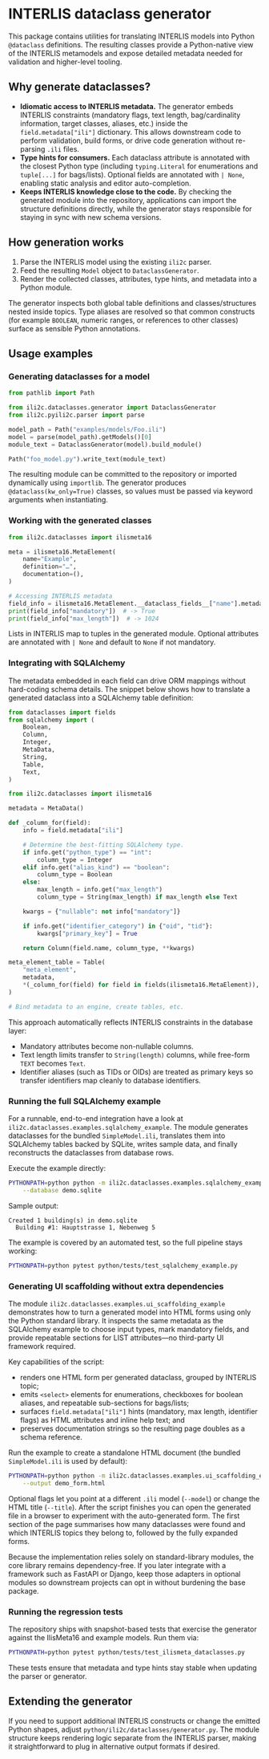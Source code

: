 # INTERLIS dataclass generator

This package contains utilities for translating INTERLIS models into Python
`@dataclass` definitions.  The resulting classes provide a Python-native view of
the INTERLIS metamodels and expose detailed metadata needed for validation and
higher-level tooling.

## Why generate dataclasses?

* **Idiomatic access to INTERLIS metadata.**  The generator embeds INTERLIS
  constraints (mandatory flags, text length, bag/cardinality information, target
  classes, aliases, etc.) inside the `field.metadata["ili"]` dictionary.  This
  allows downstream code to perform validation, build forms, or drive code
  generation without re-parsing `.ili` files.
* **Type hints for consumers.**  Each dataclass attribute is annotated with the
  closest Python type (including `typing.Literal` for enumerations and
  `tuple[...]` for bags/lists).  Optional fields are annotated with `| None`,
  enabling static analysis and editor auto-completion.
* **Keeps INTERLIS knowledge close to the code.**  By checking the generated
  module into the repository, applications can import the structure definitions
  directly, while the generator stays responsible for staying in sync with new
  schema versions.

## How generation works

1. Parse the INTERLIS model using the existing `ili2c` parser.
2. Feed the resulting `Model` object to `DataclassGenerator`.
3. Render the collected classes, attributes, type hints, and metadata into a
   Python module.

The generator inspects both global table definitions and classes/structures
nested inside topics.  Type aliases are resolved so that common constructs (for
example `BOOLEAN`, numeric ranges, or references to other classes) surface as
sensible Python annotations.

## Usage examples

### Generating dataclasses for a model

```python
from pathlib import Path

from ili2c.dataclasses.generator import DataclassGenerator
from ili2c.pyili2c.parser import parse

model_path = Path("examples/models/Foo.ili")
model = parse(model_path).getModels()[0]
module_text = DataclassGenerator(model).build_module()

Path("foo_model.py").write_text(module_text)
```

The resulting module can be committed to the repository or imported dynamically
using `importlib`.  The generator produces `@dataclass(kw_only=True)` classes,
so values must be passed via keyword arguments when instantiating.

### Working with the generated classes

```python
from ili2c.dataclasses import ilismeta16

meta = ilismeta16.MetaElement(
    name="Example",
    definition="…",
    documentation=(),
)

# Accessing INTERLIS metadata
field_info = ilismeta16.MetaElement.__dataclass_fields__["name"].metadata["ili"]
print(field_info["mandatory"])  # -> True
print(field_info["max_length"])  # -> 1024
```

Lists in INTERLIS map to tuples in the generated module.  Optional attributes
are annotated with `| None` and default to `None` if not mandatory.

### Integrating with SQLAlchemy

The metadata embedded in each field can drive ORM mappings without hard-coding
schema details.  The snippet below shows how to translate a generated dataclass
into a SQLAlchemy table definition:

```python
from dataclasses import fields
from sqlalchemy import (
    Boolean,
    Column,
    Integer,
    MetaData,
    String,
    Table,
    Text,
)

from ili2c.dataclasses import ilismeta16

metadata = MetaData()

def _column_for(field):
    info = field.metadata["ili"]

    # Determine the best-fitting SQLAlchemy type.
    if info.get("python_type") == "int":
        column_type = Integer
    elif info.get("alias_kind") == "boolean":
        column_type = Boolean
    else:
        max_length = info.get("max_length")
        column_type = String(max_length) if max_length else Text

    kwargs = {"nullable": not info["mandatory"]}

    if info.get("identifier_category") in {"oid", "tid"}:
        kwargs["primary_key"] = True

    return Column(field.name, column_type, **kwargs)

meta_element_table = Table(
    "meta_element",
    metadata,
    *(_column_for(field) for field in fields(ilismeta16.MetaElement)),
)

# Bind metadata to an engine, create tables, etc.
```

This approach automatically reflects INTERLIS constraints in the database
layer:

* Mandatory attributes become non-nullable columns.
* Text length limits transfer to `String(length)` columns, while free-form
  `TEXT` becomes `Text`.
* Identifier aliases (such as TIDs or OIDs) are treated as primary keys so
  transfer identifiers map cleanly to database identifiers.

### Running the full SQLAlchemy example

For a runnable, end-to-end integration have a look at
`ili2c.dataclasses.examples.sqlalchemy_example`.  The module generates
dataclasses for the bundled `SimpleModel.ili`, translates them into SQLAlchemy
tables backed by SQLite, writes sample data, and finally reconstructs the
dataclasses from database rows.

Execute the example directly:

```bash
PYTHONPATH=python python -m ili2c.dataclasses.examples.sqlalchemy_example \
    --database demo.sqlite
```

Sample output:

```
Created 1 building(s) in demo.sqlite
  Building #1: Hauptstrasse 1, Nebenweg 5
```

The example is covered by an automated test, so the full pipeline stays
working:

```bash
PYTHONPATH=python pytest python/tests/test_sqlalchemy_example.py
```

### Generating UI scaffolding without extra dependencies

The module `ili2c.dataclasses.examples.ui_scaffolding_example` demonstrates
how to turn a generated model into HTML forms using only the Python standard
library.  It inspects the same metadata as the SQLAlchemy example to choose
input types, mark mandatory fields, and provide repeatable sections for LIST
attributes—no third-party UI framework required.

Key capabilities of the script:

* renders one HTML form per generated dataclass, grouped by INTERLIS topic;
* emits `<select>` elements for enumerations, checkboxes for boolean aliases,
  and repeatable sub-sections for bags/lists;
* surfaces `field.metadata["ili"]` hints (mandatory, max length, identifier
  flags) as HTML attributes and inline help text; and
* preserves documentation strings so the resulting page doubles as a schema
  reference.

Run the example to create a standalone HTML document (the bundled
`SimpleModel.ili` is used by default):

```bash
PYTHONPATH=python python -m ili2c.dataclasses.examples.ui_scaffolding_example \
    --output demo_form.html
```

Optional flags let you point at a different `.ili` model (`--model`) or change
the HTML title (`--title`).  After the script finishes you can open the
generated file in a browser to experiment with the auto-generated form.  The
first section of the page summarises how many dataclasses were found and which
INTERLIS topics they belong to, followed by the fully expanded forms.

Because the implementation relies solely on standard-library modules, the
core library remains dependency-free.  If you later integrate with a
framework such as FastAPI or Django, keep those adapters in optional modules
so downstream projects can opt in without burdening the base package.

### Running the regression tests

The repository ships with snapshot-based tests that exercise the generator
against the IlisMeta16 and example models.  Run them via:

```bash
PYTHONPATH=python pytest python/tests/test_ilismeta_dataclasses.py
```

These tests ensure that metadata and type hints stay stable when updating the
parser or generator.

## Extending the generator

If you need to support additional INTERLIS constructs or change the emitted
Python shapes, adjust `python/ili2c/dataclasses/generator.py`.  The module
structure keeps rendering logic separate from the INTERLIS parser, making it
straightforward to plug in alternative output formats if desired.
